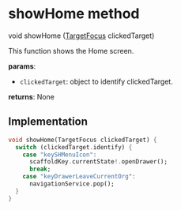 


# showHome method








void showHome
([TargetFocus](https://pub.dev/documentation/tutorial_coach_mark/1.2.9/tutorial_coach_mark/TargetFocus-class.html) clickedTarget)





<p>This function shows the Home screen.</p>
<p><strong>params</strong>:</p>
<ul>
<li><code>clickedTarget</code>: object to identify clickedTarget.</li>
</ul>
<p><strong>returns</strong>:
  None</p>



## Implementation

```dart
void showHome(TargetFocus clickedTarget) {
  switch (clickedTarget.identify) {
    case "keySHMenuIcon":
      scaffoldKey.currentState!.openDrawer();
      break;
    case "keyDrawerLeaveCurrentOrg":
      navigationService.pop();
  }
}
```







